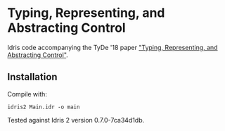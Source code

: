 # Typing, Representing, and Abstracting Control

Idris code accompanying the TyDe '18 paper ["Typing, Representing, and Abstracting Control"](https://dl.acm.org/doi/10.1145/3240719.3241788).

## Installation

Compile with:

```
idris2 Main.idr -o main
```

Tested against Idris 2 version 0.7.0-7ca34d1db.

